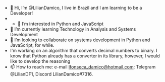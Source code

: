 - 👋 Hi, I’m @LilianDamico, I live in Brazil and I am learning to be a Developer!
- - 👀 I’m interested in Python and JavaScript
- 🌱 I’m currently learning Technology in Analysis and Systems Development
- 💞️ I’m looking to collaborate on systems development in Python and JavaScript, for while.
- I'm working on an algorithm that converts decimal numbers to binary. I know that Python already has a converter in its library, however, I would like to develop the reasoning
- 📫 How to reach me: e-mail lfonseca_damico@hotmail.com; Telegram @LilianDF1, Discord LilianDamico#7316.

<!---
LilianDamico/LilianDamico is a ✨ special ✨ repository because its `README.md` (this file) appears on your GitHub profile.
You can click the Preview link to take a look at your changes.
--->

